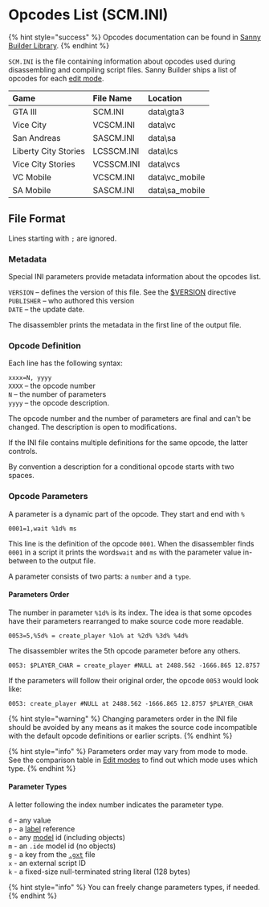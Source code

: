 # Opcodes List \(SCM.INI\)

{% hint style="success" %}
Opcodes documentation can be found in [Sanny Builder Library](https://library.sannybuilder.com/).
{% endhint %}

`SCM.INI` is the file containing information about opcodes used during disassembling and compiling script files. Sanny Builder ships a list of opcodes for each [edit mode](./#opcodes).

| Game | File Name | Location |
| :--- | :--- | :--- |
| GTA III | SCM.INI | data\gta3 |
| Vice City | VCSCM.INI | data\vc |
| San Andreas | SASCM.INI | data\sa |
| Liberty City Stories | LCSSCM.INI | data\lcs |
| Vice City Stories | VCSSCM.INI | data\vcs |
| VC Mobile | VCSCM.INI | data\vc\_mobile |
| SA Mobile | SASCM.INI | data\sa\_mobile |

## File Format

Lines starting with `;` are ignored.

### Metadata

Special INI parameters provide metadata information about the opcodes list.

`VERSION` – defines the version of this file. See the [$VERSION](../coding/directives.md#usdversion) directive  
`PUBLISHER` – who authored this version   
`DATE` – the update date.   
  
The disassembler prints the metadata in the first line of the output file.

### Opcode Definition

Each line has the following syntax:

`xxxx=N, yyyy`   
`XXXX` – the opcode number  
`N` – the number of parameters  
`yyyy` – the opcode description.

The opcode number and the number of parameters are final and can't be changed. The description is open to modifications.

If the INI file contains multiple definitions for the same opcode, the latter controls.

By convention a description for a conditional opcode starts with two spaces.

### Opcode Parameters

A parameter is a dynamic part of the opcode. They start and end with `%` 

```text
0001=1,wait %1d% ms
```

This line is the definition of the opcode `0001`. When the disassembler finds `0001` in a script it prints the words`wait` and `ms` with the parameter value in-between to the output file.

A parameter consists of two parts: a `number` and a `type`.

#### Parameters Order

The number in parameter `%1d%` is its index. The idea is that some opcodes have their parameters rearranged to make source code more readable.

```text
0053=5,%5d% = create_player %1o% at %2d% %3d% %4d%
```

The disassembler writes the 5th opcode parameter before any others. 

```text
0053: $PLAYER_CHAR = сreate_player #NULL at 2488.562 -1666.865 12.8757 
```

If the parameters will follow their original order, the opcode `0053` would look like:

```text
0053: сreate_player #NULL at 2488.562 -1666.865 12.8757 $PLAYER_CHAR
```

{% hint style="warning" %}
Changing parameters order in the INI file should be avoided by any means as it makes the source code incompatible with the default opcode definitions or earlier scripts.
{% endhint %}

{% hint style="info" %}
Parameters order may vary from mode to mode. See the comparison table in [Edit modes](./#available-modes) to find out which mode uses which type.
{% endhint %}

#### Parameter Types

A letter following the index number indicates the parameter type.

`d` - any value  
`p` - a [label](../coding/data-types.md#labels) reference  
`o` - any [model](../coding/data-types.md#model-names) id \(including objects\)  
`m` - an `.ide` model id \(no objects\)  
`g` - a key from the [`.gxt`](./#text) file  
`x` - an external script ID  
`k` - a fixed-size null-terminated string literal \(128 bytes\)

{% hint style="info" %}
You can freely change parameters types, if needed.
{% endhint %}

